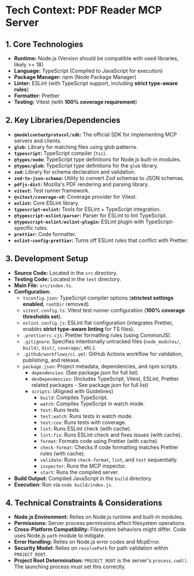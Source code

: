 <!-- Version: 1.7 | Last Updated: 2025-04-06 | Updated By: Roo -->

# Tech Context: PDF Reader MCP Server

## 1. Core Technologies

- **Runtime:** Node.js (Version should be compatible with used libraries, likely >= 18)
- **Language:** TypeScript (Compiled to JavaScript for execution)
- **Package Manager:** npm (Node Package Manager)
- **Linter:** ESLint (with TypeScript support, including **strict type-aware rules**)
- **Formatter:** Prettier
- **Testing:** Vitest (with **100% coverage requirement**)

## 2. Key Libraries/Dependencies

- **`@modelcontextprotocol/sdk`:** The official SDK for implementing MCP servers and clients.
- **`glob`:** Library for matching files using glob patterns.
- **`typescript`:** TypeScript compiler (`tsc`).
- **`@types/node`:** TypeScript type definitions for Node.js built-in modules.
- **`@types/glob`:** TypeScript type definitions for the `glob` library.
- **`zod`:** Library for schema declaration and validation.
- **`zod-to-json-schema`:** Utility to convert Zod schemas to JSON schemas.
- **`pdfjs-dist`:** Mozilla's PDF rendering and parsing library.
- **`vitest`:** Test runner framework.
- **`@vitest/coverage-v8`:** Coverage provider for Vitest.
- **`eslint`:** Core ESLint library.
- **`typescript-eslint`:** Tools for ESLint + TypeScript integration.
- **`@typescript-eslint/parser`:** Parser for ESLint to lint TypeScript.
- **`@typescript-eslint/eslint-plugin`:** ESLint plugin with TypeScript-specific rules.
- **`prettier`:** Code formatter.
- **`eslint-config-prettier`:** Turns off ESLint rules that conflict with Prettier.

## 3. Development Setup

- **Source Code:** Located in the `src` directory.
- **Testing Code:** Located in the `test` directory.
- **Main File:** `src/index.ts`.
- **Configuration:**
  - `tsconfig.json`: TypeScript compiler options (**strictest settings enabled**, `rootDir` removed).
  - `vitest.config.ts`: Vitest test runner configuration (**100% coverage thresholds set**).
  - `eslint.config.js`: ESLint flat configuration (integrates Prettier, enables **strict type-aware linting** for TS files).
  - `.prettierrc.cjs`: Prettier formatting rules (using CommonJS).
  - `.gitignore`: Specifies intentionally untracked files (`node_modules/`, `build/`, `dist/`, `coverage/`, etc.).
  - `.github/workflows/ci.yml`: GitHub Actions workflow for validation, publishing, and release.
  - `package.json`: Project metadata, dependencies, and npm scripts.
    - `dependencies`: (See package.json for full list)
    - `devDependencies`: (Includes TypeScript, Vitest, ESLint, Prettier related packages - See package.json for full list)
    - `scripts`: (Aligned with Guidelines)
      - `build`: Compiles TypeScript.
      - `watch`: Compiles TypeScript in watch mode.
      - `test`: Runs tests.
      - `test:watch`: Runs tests in watch mode.
      - `test:cov`: Runs tests with coverage.
      - `lint`: Runs ESLint check (with cache).
      - `lint:fix`: Runs ESLint check and fixes issues (with cache).
      - `format`: Formats code using Prettier (with cache).
      - `check-format`: Checks if code formatting matches Prettier rules (with cache).
      - `validate`: Runs `check-format`, `lint`, and `test` sequentially.
      - `inspector`: Runs the MCP inspector.
      - `start`: Runs the compiled server.
- **Build Output:** Compiled JavaScript in the `build` directory.
- **Execution:** Run via `node build/index.js`.

## 4. Technical Constraints & Considerations

- **Node.js Environment:** Relies on Node.js runtime and built-in modules.
- **Permissions:** Server process permissions affect filesystem operations.
- **Cross-Platform Compatibility:** Filesystem behaviors might differ. Code uses Node.js `path` module to mitigate.
- **Error Handling:** Relies on Node.js error codes and McpError.
- **Security Model:** Relies on `resolvePath` for path validation within `PROJECT_ROOT`.
- **Project Root Determination:** `PROJECT_ROOT` is the server's `process.cwd()`. The launching process must set this correctly.
